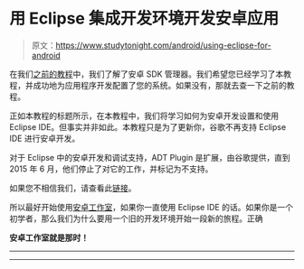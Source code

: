 # 用 Eclipse 集成开发环境开发安卓应用

> 原文：<https://www.studytonight.com/android/using-eclipse-for-android>

在我们[之前的教程](adding-tools-packages-android-studio)中，我们了解了安卓 SDK 管理器。我们希望您已经学习了本教程，并成功地为应用程序开发配置了您的系统。如果没有，那就去查一下之前的教程。

正如本教程的标题所示，在本教程中，我们将学习如何为安卓开发设置和使用 Eclipse IDE。但事实并非如此。本教程只是为了更新你，谷歌不再支持 Eclipse IDE 进行安卓开发。

对于 Eclipse 中的安卓开发和调试支持，ADT Plugin 是扩展，由谷歌提供，直到 2015 年 6 月，他们停止了对它的工作，并标记为不支持。

如果您不相信我们，请查看此[链接](https://developer.android.com/studio/tools/sdk/eclipse-adt.html)。

所以最好开始使用[安卓工作室](android-studio-for-android)，如果你一直使用 Eclipse IDE 的话。如果你是一个初学者，那么我们为什么要用一个旧的开发环境开始一段新的旅程。正确

**安卓工作室就是那时！**

* * *

* * *